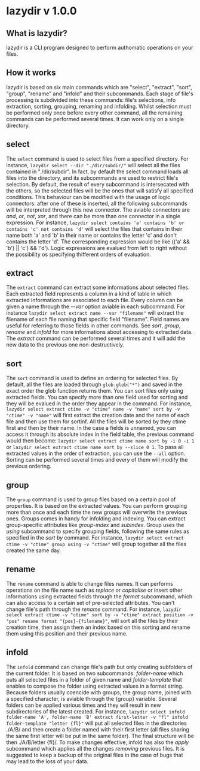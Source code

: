 # lazydir v 1.0.0

## What is lazydir?

lazydir is a CLI program  designed to perform authomatic operations on your files.

## How it works

lazydir is based on six main commands which are "select", "extract", "sort", "group", "rename" and "infold" and their subcommands.
Each stage of file's processing is subdivided into these commands: file's selections, info extraction, sorting, grouping, renaming and infolding. Whilst selection must be performed only once before every other command, all the remaining commands can be performed several times.
It can work only on a single directory.

## select
The `select` command is used to select files from a specified directory. For instance, `lazydir select --dir "./dir/subdir/"` will select all the files contained in "./dir/subdir". In fact, by default the select command loads all files into the directory, and its subcommands are used to restrict file's selection.
By default, the result of every subcommand is intersecated with the others, so the selected files will be the ones that will satisfy all specified conditions. This behaviour can be modified with the usage of logic connectors: after one of these is inserted, all the following subcommands will be interpreted through this new connector. The aviable connectors are *and*, *or*, *not*, *xor*, and there can be more than one connector in a single expression.
For instance, `lazydir select contains 'a' contains 'b' or contains 'c' not contains 'd'` will select the files that contains in their name both 'a' and 'b' in their name or contains the letter 'c' and don't contains the letter 'd'. The corresponding expression would be like (('a' && 'b') || 'c') && !'d'). Logic expressions are evalued from left to right without the possibility os specifying thifferent orders of evaluation.

## extract
The `extract` command can extract some informations about selected files. Each extracted field represents a column in a kind of table in which extracted informations are associated to each file. Every column can be given a name through the *--var* option aviable in each subcommand.
For instance `lazydir select extract name --var "filename"` will extract the filename of each file naming that specific field "filename". Field names are useful for referring to those fields in other commands. See *sort*, *group*, *rename* and *infold* for more informations about accessing to extracted data. The *extract* command can be performed several times and it will add the new data to the previous one non-destructively.

## sort
The `sort` command is used to define an ordering for selected files. By default, all the files are loaded through `glob.glob("*")` and saved in the exact order the glob function returns them. You can sort files only using extracted fields. You can specify more than one field used for sorting and they will be evalued in the order they appear in the command.
For instance, `lazydir select extract ctime -v "ctime" name -v "name" sort by -v "ctime" -v "name"` will first extract the creation date and the name of each file and then use them for sortinf. All the files will be sorted by they ctime first and then by their name. In the case a fields is unnamed, you can access it through its absolute index in the field table, the previous command would then become: `lazydir select extract ctime name sort by -i 0 -i 1` or `lazydir select extract ctime name sort by --slice 0 1`. To pass all extracted values in the order of extraction, you can use the `--all` option. Sorting can be performed several times and every of them will modify the previous ordering.

## group
The `group` command is used to group files based on a certain pool of properties. It is based on the extracted values. You can perform grouping more than once and each time the new groups will overwrite the previous ones. Groups comes in handy for infolding and indexing. You can extract group-specific attributes like *group-index* and *subindex*.
Group uses the *using* subcommand to specify grouping fields, following the same rules as specified in the *sort by* command.
For instance, `lazydir select extract ctime -v "ctime" group using -v "ctime"` will group together all the files created the same day.

## rename
The `rename` command is able to change files names. It can performs operations on the file name such as *replace* or *capitalise* or insert other informations using extracted fields through the *format* subcommand, which can also access to a certain set of pre-selected attributes. You can't change file's path through the *rename* command.
For instance, `lazydir select extract ctime -v "ctime" sort by -v "ctime" extract position -v "pos" rename format "{pos}-{filename}"`, will sort all the files by their creation time, then assign them an index based on this sorting and rename them using this position and their previous name.

## infold
The `infold` command can change file's path but only creating subfolders of the current folder. It is based on two subcommands: *folder-name* which puts all selected files in a folder of given name and *folder-template* that enables to compose the folder using extracted values in a format string. Because folders usually coencide with groups, the group name, joined with a specified character, is aviable through the {group} variable. Several folders can be applied various times and they will result in new subdirectories of the latest created.
For instance, `lazydir select infold folder-name 'A', folder-name 'B' extract first-letter -v "fl" infold folder-template "letter {fl}"` will put all selected files in the directories ./A/B/ and then create a folder named with their first letter (all files sharing the same first letter will be put in the same folder). The final structure will be then ./A/B/letter {fl}/.
To make changes effective, infold has also the *apply* subcommand which applies all the changes _removing_ previous files.
It is suggested to keep a backup of the original files in the case of bugs that may lead to the loss of your data.